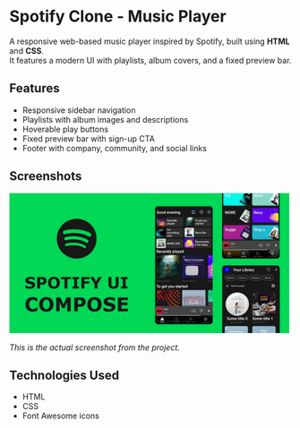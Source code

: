 # Spotify Clone - Music Player

A responsive web-based music player inspired by Spotify, built using **HTML** and **CSS**.  
It features a modern UI with playlists, album covers, and a fixed preview bar.

## Features
- Responsive sidebar navigation
- Playlists with album images and descriptions
- Hoverable play buttons
- Fixed preview bar with sign-up CTA
- Footer with company, community, and social links

## Screenshots
<img src="img/spotify_ss.jpeg" alt="Spotify Clone Screenshot" width="500">

*This is the actual screenshot from the project.*

## Technologies Used
- HTML
- CSS
- Font Awesome icons

